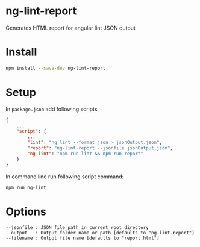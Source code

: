 # ng-lint-report
Generates HTML report for angular lint JSON output

# Install

```sh
npm install --save-dev ng-lint-report
```

# Setup

In ``package.json`` add following scripts

```json
{
    ...
    "script": {
        ...
        "lint": "ng lint --format json > jsonOutput.json",
        "report": "ng-lint-report --jsonfile jsonOutput.json",
        "ng-lint": "npm run lint && npm run report"
    }
}
```

In command line run following script command:

```sh
npm run ng-lint
```

# Options

```
--jsonfile : JSON file path in current root directory
--output   : Output folder name or path [defaults to "ng-lint-report"]
--filename : Output file name [defaults to "report.html"]
```